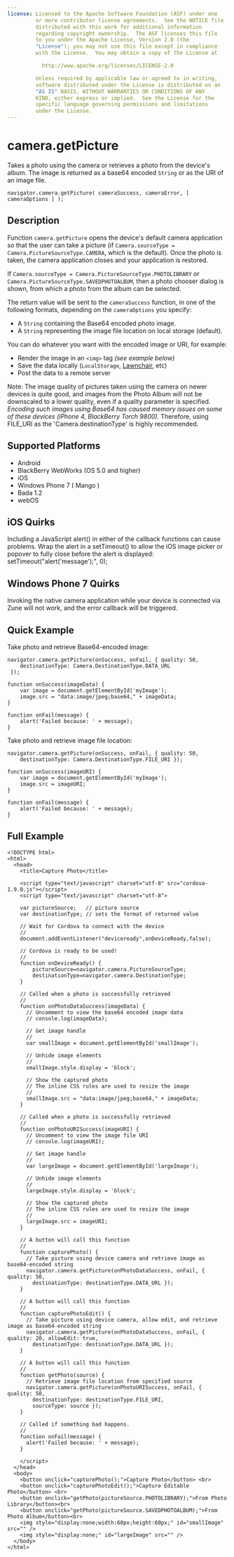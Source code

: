 ```yaml
---
license: Licensed to the Apache Software Foundation (ASF) under one
         or more contributor license agreements.  See the NOTICE file
         distributed with this work for additional information
         regarding copyright ownership.  The ASF licenses this file
         to you under the Apache License, Version 2.0 (the
         "License"); you may not use this file except in compliance
         with the License.  You may obtain a copy of the License at

           http://www.apache.org/licenses/LICENSE-2.0

         Unless required by applicable law or agreed to in writing,
         software distributed under the License is distributed on an
         "AS IS" BASIS, WITHOUT WARRANTIES OR CONDITIONS OF ANY
         KIND, either express or implied.  See the License for the
         specific language governing permissions and limitations
         under the License.
---
```


camera.getPicture
=================

Takes a photo using the camera or retrieves a photo from the device's album.  The image is returned as a base64 encoded `String` or as the URI of an image file.

    navigator.camera.getPicture( cameraSuccess, cameraError, [ cameraOptions ] );

Description
-----------

Function `camera.getPicture` opens the device's default camera application so that the user can take a picture (if `Camera.sourceType = Camera.PictureSourceType.CAMERA`, which is the default). Once the photo is taken, the camera application closes and your application is restored.

If `Camera.sourceType = Camera.PictureSourceType.PHOTOLIBRARY` or `Camera.PictureSourceType.SAVEDPHOTOALBUM`, then a photo chooser dialog is shown, from which a photo from the album can be selected.

The return value will be sent to the `cameraSuccess` function, in one of the following formats, depending on the `cameraOptions` you specify:

- A `String` containing the Base64 encoded photo image.
- A `String` representing the image file location on local storage (default).

You can do whatever you want with the encoded image or URI, for example:

- Render the image in an `<img>` tag _(see example below)_
- Save the data locally (`LocalStorage`, [Lawnchair](http://brianleroux.github.com/lawnchair/), etc)
- Post the data to a remote server

Note: The image quality of pictures taken using the camera on newer devices is quite good, and images from the Photo Album will not be downscaled to a lower quality, even if a quality parameter is specified.  _Encoding such images using Base64 has caused memory issues on some of these devices (iPhone 4, BlackBerry Torch 9800)._  Therefore, using FILE_URI as the 'Camera.destinationType' is highly recommended.

Supported Platforms
-------------------

- Android
- BlackBerry WebWorks (OS 5.0 and higher)
- iOS
- Windows Phone 7 ( Mango )
- Bada 1.2
- webOS

iOS Quirks
----------

Including a JavaScript alert() in either of the callback functions can cause problems.  Wrap the alert in a setTimeout() to allow the iOS image picker or popover to fully close before the alert is displayed: setTimeout("alert('message');", 0);

Windows Phone 7 Quirks
----------------------

Invoking the native camera application while your device is connected
via Zune will not work, and the error callback will be triggered.

Quick Example
-------------

Take photo and retrieve Base64-encoded image:

    navigator.camera.getPicture(onSuccess, onFail, { quality: 50,
        destinationType: Camera.DestinationType.DATA_URL
     }); 

    function onSuccess(imageData) {
        var image = document.getElementById('myImage');
        image.src = "data:image/jpeg;base64," + imageData;
    }

    function onFail(message) {
        alert('Failed because: ' + message);
    }

Take photo and retrieve image file location: 

    navigator.camera.getPicture(onSuccess, onFail, { quality: 50, 
        destinationType: Camera.DestinationType.FILE_URI }); 

    function onSuccess(imageURI) {
        var image = document.getElementById('myImage');
        image.src = imageURI;
    }

    function onFail(message) {
        alert('Failed because: ' + message);
    }


Full Example
------------

    <!DOCTYPE html>
    <html>
      <head>
        <title>Capture Photo</title>

        <script type="text/javascript" charset="utf-8" src="cordova-1.9.0.js"></script>
        <script type="text/javascript" charset="utf-8">

        var pictureSource;   // picture source
        var destinationType; // sets the format of returned value 
        
        // Wait for Cordova to connect with the device
        //
        document.addEventListener("deviceready",onDeviceReady,false);
    
        // Cordova is ready to be used!
        //
        function onDeviceReady() {
            pictureSource=navigator.camera.PictureSourceType;
            destinationType=navigator.camera.DestinationType;
        }

        // Called when a photo is successfully retrieved
        //
        function onPhotoDataSuccess(imageData) {
          // Uncomment to view the base64 encoded image data
          // console.log(imageData);
      
          // Get image handle
          //
          var smallImage = document.getElementById('smallImage');
      
          // Unhide image elements
          //
          smallImage.style.display = 'block';
      
          // Show the captured photo
          // The inline CSS rules are used to resize the image
          //
          smallImage.src = "data:image/jpeg;base64," + imageData;
        }

        // Called when a photo is successfully retrieved
        //
        function onPhotoURISuccess(imageURI) {
          // Uncomment to view the image file URI 
          // console.log(imageURI);
      
          // Get image handle
          //
          var largeImage = document.getElementById('largeImage');
      
          // Unhide image elements
          //
          largeImage.style.display = 'block';
      
          // Show the captured photo
          // The inline CSS rules are used to resize the image
          //
          largeImage.src = imageURI;
        }

        // A button will call this function
        //
        function capturePhoto() {
          // Take picture using device camera and retrieve image as base64-encoded string
          navigator.camera.getPicture(onPhotoDataSuccess, onFail, { quality: 50,
            destinationType: destinationType.DATA_URL });
        }

        // A button will call this function
        //
        function capturePhotoEdit() {
          // Take picture using device camera, allow edit, and retrieve image as base64-encoded string  
          navigator.camera.getPicture(onPhotoDataSuccess, onFail, { quality: 20, allowEdit: true,
            destinationType: destinationType.DATA_URL });
        }
    
        // A button will call this function
        //
        function getPhoto(source) {
          // Retrieve image file location from specified source
          navigator.camera.getPicture(onPhotoURISuccess, onFail, { quality: 50, 
            destinationType: destinationType.FILE_URI,
            sourceType: source });
        }

        // Called if something bad happens.
        // 
        function onFail(message) {
          alert('Failed because: ' + message);
        }

        </script>
      </head>
      <body>
        <button onclick="capturePhoto();">Capture Photo</button> <br>
        <button onclick="capturePhotoEdit();">Capture Editable Photo</button> <br>
        <button onclick="getPhoto(pictureSource.PHOTOLIBRARY);">From Photo Library</button><br>
        <button onclick="getPhoto(pictureSource.SAVEDPHOTOALBUM);">From Photo Album</button><br>
        <img style="display:none;width:60px;height:60px;" id="smallImage" src="" />
        <img style="display:none;" id="largeImage" src="" />
      </body>
    </html>
